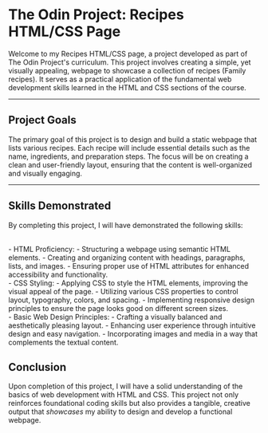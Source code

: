 # The Odin Project: Recipes HTML/CSS Page
<p>Welcome to my Recipes HTML/CSS page, a project developed as part of The Odin Project's curriculum. This project involves creating a simple, yet visually appealing, webpage to showcase a collection of recipes (Family recipes). It serves as a practical application of the fundamental web development skills learned in the HTML and CSS sections of the course.
</p>
<hr>

## Project Goals
<p>The primary goal of this project is to design and build a static webpage that lists various recipes. Each recipe will include essential details such as the name, ingredients, and preparation steps. The focus will be on creating a clean and user-friendly layout, ensuring that the content is well-organized and visually engaging.</p>
<hr>

## Skills Demonstrated
<p>By completing this project, I will have demonstrated the following skills:</p>
<br>
- HTML Proficiency:
  - Structuring a webpage using semantic HTML elements.
  - Creating and organizing content with headings, paragraphs, lists, and images.
  - Ensuring proper use of HTML attributes for enhanced accessibility and functionality.
<br>
- CSS Styling:
  - Applying CSS to style the HTML elements, improving the visual appeal of the page.
  - Utilizing various CSS properties to control layout, typography, colors, and spacing.
  - Implementing responsive design principles to ensure the page looks good on different screen sizes.
<br>
- Basic Web Design Principles:
  - Crafting a visually balanced and aesthetically pleasing layout.
  - Enhancing user experience through intuitive design and easy navigation.
  - Incorporating images and media in a way that complements the textual content.

## Conclusion
<p>Upon completion of this project, I will have a solid understanding of the basics of web development with HTML and CSS. This project not only reinforces foundational coding skills but also provides a tangible, creative output that <em>showcases</em> my ability to design and develop a functional webpage.</p>

